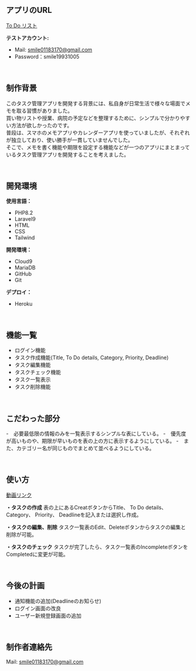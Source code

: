 <br />

## アプリのURL


<a href="https://to-do-rist-c67dabfc11d8.herokuapp.com/login">To Do リスト</a>

<b>テストアカウント:</b>
- Mail: smile01183170@gmail.com
- Password：smile19931005


<br />

## 制作背景

このタスク管理アプリを開発する背景には、私自身が日常生活で様々な場面でメモを取る習慣がありました。<br />
買い物リストや授業、病院の予定などを整理するために、シンプルで分かりやすい方法が欲しかったのです。<br />
普段は、スマホのメモアプリやカレンダーアプリを使っていましたが、それぞれが独立しており、使い勝手が一貫していませんでした。<br />
そこで、メモを書く機能や期限を設定する機能などが一つのアプリにまとまっているタスク管理アプリを開発することを考えました。

<br />

## 開発環境

<b>使用言語：</b>
- PHP8.2
- Laravel9
- HTML
- CSS
- Tailwind

<b>開発環境：</b>
- Cloud9
- MariaDB
- GitHub
- Git

<b>デプロイ：</b>
- Heroku

<br />

## 機能一覧

- ログイン機能
- タスク作成機能(Title, To Do details, Category, Priority, Deadline)
- タスク編集機能
- タスクチェック機能
- タスク一覧表示
- タスク削除機能

<br />

## こだわった部分

-　必要最低限の情報のみを一覧表示するシンプルな表にしている。
-　優先度が高いものや、期限が早いものを表の上の方に表示するようにしている。
-　また、カテゴリー名が同じものでまとめて並べるようにしている。

<br />

## 使い方

<a href="https://github.com/FujiwaraSumire/seikabutsu/assets/154066077/d988033d-6555-4a5a-be25-8e2a32aaf35a">動画リンク</a>

<b>・タスクの作成</b>
表の上にあるCreatボタンからTitle、 To Do details、 Category、 Priority、 Deadlineを記入または選択し作成。

<b>・タスクの編集、削除</b>
タスク一覧表のEdit、Deleteボタンからタスクの編集と削除が可能。

<b>・タスクのチェック</b>
タスクが完了したら、タスク一覧表のIncompleteボタンをCompletedに変更が可能。

<br />

## 今後の計画

- 通知機能の追加(Deadlineのお知らせ)
- ログイン画面の改良
- ユーザー新規登録画面の追加

<br />

## 制作者連絡先

Mail: smile01183170@gmail.com

